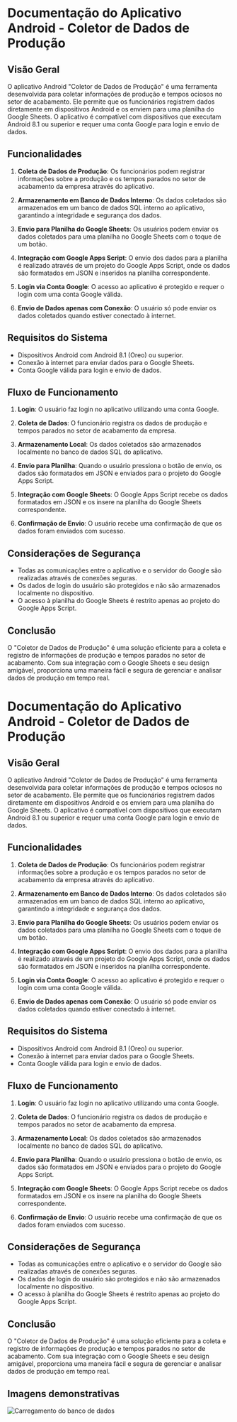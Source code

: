 # Documentação do Aplicativo Android - Coletor de Dados de Produção

## Visão Geral

O aplicativo Android "Coletor de Dados de Produção" é uma ferramenta desenvolvida para coletar informações de produção e tempos ociosos no setor de acabamento. Ele permite que os funcionários registrem dados diretamente em dispositivos Android e os enviem para uma planilha do Google Sheets. O aplicativo é compatível com dispositivos que executam Android 8.1 ou superior e requer uma conta Google para login e envio de dados.

## Funcionalidades

1. **Coleta de Dados de Produção**: Os funcionários podem registrar informações sobre a produção e os tempos parados no setor de acabamento da empresa através do aplicativo.

2. **Armazenamento em Banco de Dados Interno**: Os dados coletados são armazenados em um banco de dados SQL interno ao aplicativo, garantindo a integridade e segurança dos dados.

3. **Envio para Planilha do Google Sheets**: Os usuários podem enviar os dados coletados para uma planilha no Google Sheets com o toque de um botão.

4. **Integração com Google Apps Script**: O envio dos dados para a planilha é realizado através de um projeto do Google Apps Script, onde os dados são formatados em JSON e inseridos na planilha correspondente.

5. **Login via Conta Google**: O acesso ao aplicativo é protegido e requer o login com uma conta Google válida.

6. **Envio de Dados apenas com Conexão**: O usuário só pode enviar os dados coletados quando estiver conectado à internet.

## Requisitos do Sistema

- Dispositivos Android com Android 8.1 (Oreo) ou superior.
- Conexão à internet para enviar dados para o Google Sheets.
- Conta Google válida para login e envio de dados.

## Fluxo de Funcionamento

1. **Login**: O usuário faz login no aplicativo utilizando uma conta Google.

2. **Coleta de Dados**: O funcionário registra os dados de produção e tempos parados no setor de acabamento da empresa.

3. **Armazenamento Local**: Os dados coletados são armazenados localmente no banco de dados SQL do aplicativo.

4. **Envio para Planilha**: Quando o usuário pressiona o botão de envio, os dados são formatados em JSON e enviados para o projeto do Google Apps Script.

5. **Integração com Google Sheets**: O Google Apps Script recebe os dados formatados em JSON e os insere na planilha do Google Sheets correspondente.

6. **Confirmação de Envio**: O usuário recebe uma confirmação de que os dados foram enviados com sucesso.

## Considerações de Segurança

- Todas as comunicações entre o aplicativo e o servidor do Google são realizadas através de conexões seguras.
- Os dados de login do usuário são protegidos e não são armazenados localmente no dispositivo.
- O acesso à planilha do Google Sheets é restrito apenas ao projeto do Google Apps Script.

## Conclusão

O "Coletor de Dados de Produção" é uma solução eficiente para a coleta e registro de informações de produção e tempos parados no setor de acabamento. Com sua integração com o Google Sheets e seu design amigável, proporciona uma maneira fácil e segura de gerenciar e analisar dados de produção em tempo real.

# Documentação do Aplicativo Android - Coletor de Dados de Produção

## Visão Geral

O aplicativo Android "Coletor de Dados de Produção" é uma ferramenta desenvolvida para coletar informações de produção e tempos ociosos no setor de acabamento. Ele permite que os funcionários registrem dados diretamente em dispositivos Android e os enviem para uma planilha do Google Sheets. O aplicativo é compatível com dispositivos que executam Android 8.1 ou superior e requer uma conta Google para login e envio de dados.

## Funcionalidades

1. **Coleta de Dados de Produção**: Os funcionários podem registrar informações sobre a produção e os tempos parados no setor de acabamento da empresa através do aplicativo.

2. **Armazenamento em Banco de Dados Interno**: Os dados coletados são armazenados em um banco de dados SQL interno ao aplicativo, garantindo a integridade e segurança dos dados.

3. **Envio para Planilha do Google Sheets**: Os usuários podem enviar os dados coletados para uma planilha no Google Sheets com o toque de um botão.

4. **Integração com Google Apps Script**: O envio dos dados para a planilha é realizado através de um projeto do Google Apps Script, onde os dados são formatados em JSON e inseridos na planilha correspondente.

5. **Login via Conta Google**: O acesso ao aplicativo é protegido e requer o login com uma conta Google válida.

6. **Envio de Dados apenas com Conexão**: O usuário só pode enviar os dados coletados quando estiver conectado à internet.

## Requisitos do Sistema

- Dispositivos Android com Android 8.1 (Oreo) ou superior.
- Conexão à internet para enviar dados para o Google Sheets.
- Conta Google válida para login e envio de dados.

## Fluxo de Funcionamento

1. **Login**: O usuário faz login no aplicativo utilizando uma conta Google.

2. **Coleta de Dados**: O funcionário registra os dados de produção e tempos parados no setor de acabamento da empresa.

3. **Armazenamento Local**: Os dados coletados são armazenados localmente no banco de dados SQL do aplicativo.

4. **Envio para Planilha**: Quando o usuário pressiona o botão de envio, os dados são formatados em JSON e enviados para o projeto do Google Apps Script.

5. **Integração com Google Sheets**: O Google Apps Script recebe os dados formatados em JSON e os insere na planilha do Google Sheets correspondente.

6. **Confirmação de Envio**: O usuário recebe uma confirmação de que os dados foram enviados com sucesso.

## Considerações de Segurança

- Todas as comunicações entre o aplicativo e o servidor do Google são realizadas através de conexões seguras.
- Os dados de login do usuário são protegidos e não são armazenados localmente no dispositivo.
- O acesso à planilha do Google Sheets é restrito apenas ao projeto do Google Apps Script.

## Conclusão

O "Coletor de Dados de Produção" é uma solução eficiente para a coleta e registro de informações de produção e tempos parados no setor de acabamento. Com sua integração com o Google Sheets e seu design amigável, proporciona uma maneira fácil e segura de gerenciar e analisar dados de produção em tempo real.


## Imagens demonstrativas

![Carregamento do banco de dados](https://raw.githubusercontent.com/Athirson-Pequeno/imagens/main/bd.jpg "Carregamento do banco de dados")


